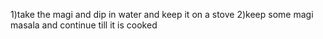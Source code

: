 1)take the magi and dip in water and keep it on a stove
2)keep some magi masala and continue till it is cooked
